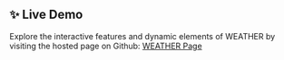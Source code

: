 ## ✨ Live Demo

Explore the interactive features and dynamic elements of WEATHER by visiting the hosted page on Github:
[WEATHER Page](https://mhmdtahasherif.github.io/Weather/)